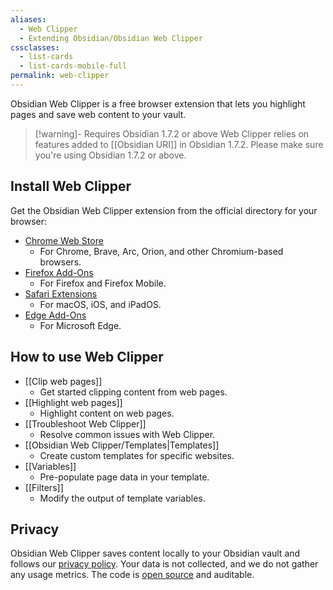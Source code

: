 ```yaml
---
aliases:
  - Web Clipper
  - Extending Obsidian/Obsidian Web Clipper
cssclasses:
  - list-cards
  - list-cards-mobile-full
permalink: web-clipper
---
```

Obsidian Web Clipper is a free browser extension that lets you highlight pages and save web content to your vault.

> [!warning]- Requires Obsidian 1.7.2 or above
> Web Clipper relies on features added to [[Obsidian URI]] in Obsidian 1.7.2. Please make sure you're using Obsidian 1.7.2 or above.

## Install Web Clipper

Get the Obsidian Web Clipper extension from the official directory for your browser:

- [Chrome Web Store](https://chromewebstore.google.com/detail/obsidian-web-clipper/cnjifjpddelmedmihgijeibhnjfabmlf)
	- For Chrome, Brave, Arc, Orion, and other Chromium-based browsers.
- [Firefox Add-Ons](https://addons.mozilla.org/en-US/firefox/addon/web-clipper-obsidian/)
	- For Firefox and Firefox Mobile.
- [Safari Extensions](https://apps.apple.com/us/app/obsidian-web-clipper/id6720708363)
	- For macOS, iOS, and iPadOS.
- [Edge Add-Ons](https://microsoftedge.microsoft.com/addons/detail/obsidian-web-clipper/eigdjhmgnaaeaonimdklocfekkaanfme)
	- For Microsoft Edge.

## How to use Web Clipper

- [[Clip web pages]]
	- Get started clipping content from web pages.
- [[Highlight web pages]]
	- Highlight content on web pages.
- [[Troubleshoot Web Clipper]]
	- Resolve common issues with Web Clipper.
- [[Obsidian Web Clipper/Templates|Templates]]
	- Create custom templates for specific websites.
- [[Variables]]
	- Pre-populate page data in your template.
- [[Filters]]
	- Modify the output of template variables.

## Privacy

Obsidian Web Clipper saves content locally to your Obsidian vault and follows our [privacy policy](https://obsidian.md/privacy). Your data is not collected, and we do not gather any usage metrics. The code is [open source](https://github.com/obsidianmd/obsidian-clipper) and auditable.